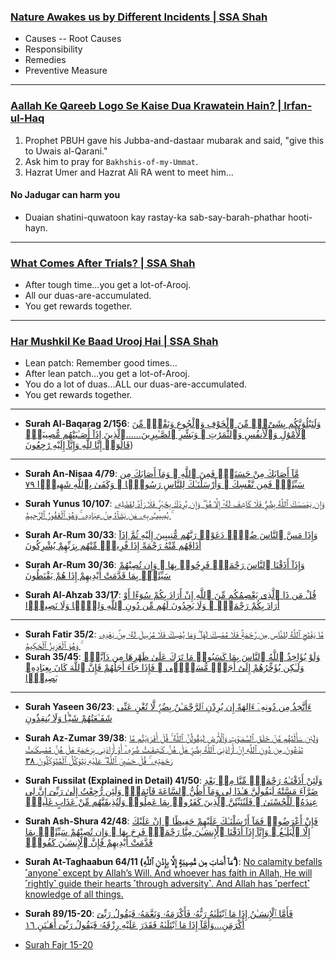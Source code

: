 ### [Nature Awakes us by Different Incidents | SSA Shah](https://www.youtube.com/watch?v=TgjoxwA3Pmg)
* Causes -- Root Causes
* Responsibility
* Remedies
* Preventive Measure

***

### [Aallah Ke Qareeb Logo Se Kaise Dua Krawatein Hain? | Irfan-ul-Haq](https://www.youtube.com/watch?v=KuzlT8UYLeU)
1. Prophet PBUH gave his Jubba-and-dastaar mubarak and said,  "give this to Uwais al-Qarani."
2. Ask him to pray for `Bakhshis-of-my-Ummat`.
3. Hazrat Umer and Hazrat Ali RA went to meet him...

#### No Jadugar can harm you
* Duaian shatini-quwatoon kay rastay-ka sab-say-barah-phathar hooti-hayn.
  
***

### [What Comes After Trials? | SSA Shah](https://www.youtube.com/watch?v=SacJf777CyY)
* After tough time...you get a lot-of-Arooj.
* All our duas-are-accumulated.
* You get rewards together.

***

### [Har Mushkil Ke Baad Urooj Hai | SSA Shah](https://www.youtube.com/watch?v=_JrpHdf_O4M) 
* Lean patch: Remember good times...
* After lean patch...you get a lot-of-Arooj.
* You do a lot of duas...ALL our duas-are-accumulated.
* You get rewards together.

***

* __Surah Al-Baqarag 2/156__: [وَلَنَبْلُوَنَّكُم بِشَىْءٍۢ مِّنَ ٱلْخَوْفِ وَٱلْجُوعِ وَنَقْصٍۢ مِّنَ ٱلْأَمْوَٰلِ وَٱلْأَنفُسِ وَٱلثَّمَرَٰتِ ۗ وَبَشِّرِ ٱلصَّـٰبِرِينَ......ٱلَّذِينَ إِذَآ أَصَـٰبَتْهُم مُّصِيبَةٌۭ قَالُوٓا۟ إِنَّا لِلَّهِ وَإِنَّآ إِلَيْهِ رَٰجِعُونَ](https://quran.com/2/155-156))

***

* __Surah An-Nisaa 4/79__: [مَّآ أَصَابَكَ مِنْ حَسَنَةٍۢ فَمِنَ ٱللَّهِ ۖ وَمَآ أَصَابَكَ مِن سَيِّئَةٍۢ فَمِن نَّفْسِكَ ۚ وَأَرْسَلْنَـٰكَ لِلنَّاسِ رَسُولًۭا ۚ وَكَفَىٰ بِٱللَّهِ شَهِيدًۭا ٧٩](https://quranwbw.com/4/79)

* __Surah Yunus 10/107__: [وَإِن يَمْسَسْكَ ٱللَّهُ بِضُرٍّۢ فَلَا كَاشِفَ لَهُۥٓ إِلَّا هُوَ ۖ وَإِن يُرِدْكَ بِخَيْرٍۢ فَلَا رَآدَّ لِفَضْلِهِۦ ۚ يُصِيبُ بِهِۦ مَن يَشَآءُ مِنْ عِبَادِهِۦ ۚ وَهُوَ ٱلْغَفُورُ ٱلرَّحِيمُ](https://quranwbw.com/10/107)

* __Surah Ar-Rum 30/33__: [وَإِذَا مَسَّ ٱلنَّاسَ ضُرٌّۭ دَعَوْا۟ رَبَّهُم مُّنِيبِينَ إِلَيْهِ ثُمَّ إِذَآ أَذَاقَهُم مِّنْهُ رَحْمَةً إِذَا فَرِيقٌۭ مِّنْهُم بِرَبِّهِمْ يُشْرِكُونَ](https://quranwbw.com/30/33)
* __Surah Ar-Rum 30/36__: [وَإِذَآ أَذَقْنَا ٱلنَّاسَ رَحْمَةًۭ فَرِحُوا۟ بِهَا ۖ وَإِن تُصِبْهُمْ سَيِّئَةٌۢ بِمَا قَدَّمَتْ أَيْدِيهِمْ إِذَا هُمْ يَقْنَطُونَ](https://quranwbw.com/30/36)

* __Surah Al-Ahzab 33/17__: [قُلْ مَن ذَا ٱلَّذِى يَعْصِمُكُم مِّنَ ٱللَّهِ إِنْ أَرَادَ بِكُمْ سُوٓءًا أَوْ أَرَادَ بِكُمْ رَحْمَةًۭ ۚ وَلَا يَجِدُونَ لَهُم مِّن دُونِ ٱللَّهِ وَلِيًّۭا وَلَا نَصِيرًۭا](https://quranwbw.com/33/17)

***

* __Surah Fatir 35/2__: [مَّا يَفْتَحِ ٱللَّهُ لِلنَّاسِ مِن رَّحْمَةٍۢ فَلَا مُمْسِكَ لَهَا ۖ وَمَا يُمْسِكْ فَلَا مُرْسِلَ لَهُۥ مِنۢ بَعْدِهِۦ ۚ وَهُوَ ٱلْعَزِيزُ ٱلْحَكِيمُ](https://quranwbw.com/35/2)
* __Surah 35/45__: [وَلَوْ يُؤَاخِذُ ٱللَّهُ ٱلنَّاسَ بِمَا كَسَبُوا۟ مَا تَرَكَ عَلَىٰ ظَهْرِهَا مِن دَآبَّةٍۢ وَلَـٰكِن يُؤَخِّرُهُمْ إِلَىٰٓ أَجَلٍۢ مُّسَمًّۭى ۖ فَإِذَا جَآءَ أَجَلُهُمْ فَإِنَّ ٱللَّهَ كَانَ بِعِبَادِهِۦ بَصِيرًۢا](https://quran.com/35/45)

***

* __Surah Yaseen 36/23__: [ءَأَتَّخِذُ مِن دُونِهِۦٓ ءَالِهَةً إِن يُرِدْنِ ٱلرَّحْمَـٰنُ بِضُرٍّۢ لَّا تُغْنِ عَنِّى شَفَـٰعَتُهُمْ شَيْـًۭٔا وَلَا يُنقِذُونِ](https://quranwbw.com/36/23)

* __Surah Az-Zumar 39/38__: [وَلَئِن سَأَلْتَهُم مَّنْ خَلَقَ ٱلسَّمَـٰوَٰتِ وَٱلْأَرْضَ لَيَقُولُنَّ ٱللَّهُ ۚ قُلْ أَفَرَءَيْتُم مَّا تَدْعُونَ مِن دُونِ ٱللَّهِ إِنْ أَرَادَنِىَ ٱللَّهُ بِضُرٍّ هَلْ هُنَّ كَـٰشِفَـٰتُ ضُرِّهِۦٓ أَوْ أَرَادَنِى بِرَحْمَةٍ هَلْ هُنَّ مُمْسِكَـٰتُ رَحْمَتِهِۦ ۚ قُلْ حَسْبِىَ ٱللَّهُ ۖ عَلَيْهِ يَتَوَكَّلُ ٱلْمُتَوَكِّلُونَ ٣٨](https://quranwbw.com/39/38)

* __Surah Fussilat (Explained in Detail) 41/50__: [وَلَئِنْ أَذَقْنَـٰهُ رَحْمَةًۭ مِّنَّا مِنۢ بَعْدِ ضَرَّآءَ مَسَّتْهُ لَيَقُولَنَّ هَـٰذَا لِى وَمَآ أَظُنُّ ٱلسَّاعَةَ قَآئِمَةًۭ وَلَئِن رُّجِعْتُ إِلَىٰ رَبِّىٓ إِنَّ لِى عِندَهُۥ لَلْحُسْنَىٰ ۚ فَلَنُنَبِّئَنَّ ٱلَّذِينَ كَفَرُوا۟ بِمَا عَمِلُوا۟ وَلَنُذِيقَنَّهُم مِّنْ عَذَابٍ غَلِيظٍۢ](https://quranwbw.com/41/50)

* __Surah Ash-Shura 42/48__: [فَإِنْ أَعْرَضُوا۟ فَمَآ أَرْسَلْنَـٰكَ عَلَيْهِمْ حَفِيظًا ۖ إِنْ عَلَيْكَ إِلَّا ٱلْبَلَـٰغُ ۗ وَإِنَّآ إِذَآ أَذَقْنَا ٱلْإِنسَـٰنَ مِنَّا رَحْمَةًۭ فَرِحَ بِهَا ۖ وَإِن تُصِبْهُمْ سَيِّئَةٌۢ بِمَا قَدَّمَتْ أَيْدِيهِمْ فَإِنَّ ٱلْإِنسَـٰنَ كَفُورٌۭ](https://quranwbw.com/42/48)

* __Surah At-Taghaabun 64/11 (مَآ أَصَابَ مِن مُّصِيبَةٍ إِلَّا بِإِذْنِ ٱللَّهِ ۗ)__: [No calamity befalls ˹anyone˺ except by Allah’s Will. And whoever has faith in Allah, He will ˹rightly˺ guide their hearts ˹through adversity˺. And Allah has ˹perfect˺ knowledge of all things.](https://quranwbw.com/64/11)

* __Surah 89/15-20__: [فَأَمَّا ٱلْإِنسَـٰنُ إِذَا مَا ٱبْتَلَىٰهُ رَبُّهُۥ فَأَكْرَمَهُۥ وَنَعَّمَهُۥ فَيَقُولُ رَبِّىٓ أَكْرَمَنِ...وَأَمَّآ إِذَا مَا ٱبْتَلَىٰهُ فَقَدَرَ عَلَيْهِ رِزْقَهُۥ فَيَقُولُ رَبِّىٓ أَهَـٰنَنِ ١٦](https://quran.com/89/15-20)
* [Surah Fajr 15-20](https://www.youtube.com/shorts/dza5PYeSwYI)
